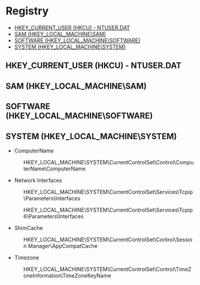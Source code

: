 <h1 id="Applications">Registry</h1>

<ul>
<li><a href="#HKCU">HKEY_CURRENT_USER (HKCU) - NTUSER.DAT</a></li>
<li><a href="#HKLM_SAM">SAM (HKEY_LOCAL_MACHINE\SAM)</a></li>
<li><a href="#HKLM_SOFTWARE">SOFTWARE (HKEY_LOCAL_MACHINE\SOFTWARE)</a></li>
<li><a href="#HKLM_SYSTEM">SYSTEM (HKEY_LOCAL_MACHINE\SYSTEM)</a></li>
</ul>

<h2 id="HKCU">HKEY_CURRENT_USER (HKCU) - NTUSER.DAT</h2>

<h2 id="HKLM_SAM">SAM (HKEY_LOCAL_MACHINE\SAM)</h2>

<h2 id="HKLM_SOFTWARE">SOFTWARE (HKEY_LOCAL_MACHINE\SOFTWARE)</h2>

<h2 id="HKLM_SYSTEM">SYSTEM (HKEY_LOCAL_MACHINE\SYSTEM)</h2>

<ul>
<li>ComputerName</li>
<ol>HKEY_LOCAL_MACHINE\SYSTEM\CurrentControlSet\Control\ComputerName\ComputerName</ol>
</ul>

<ul>
<li>Network Interfaces</li>
<ol>HKEY_LOCAL_MACHINE\SYSTEM\CurrentControlSet\Services\Tcpip\Parameters\Interfaces</ol>
<ol>HKEY_LOCAL_MACHINE\SYSTEM\CurrentControlSet\Services\Tcpip6\Parameters\Interfaces</ol>
</ul>

<ul>
<li>ShimCache</li>
<ol>HKEY_LOCAL_MACHINE\SYSTEM\CurrentControlSet\Control\Session Manager\AppCompatCache</ol>
</ul>

<ul>
<li>Timezone</li>
<ol>HKEY_LOCAL_MACHINE\SYSTEM\CurrentControlSet\Control\TimeZoneInformation\TimeZoneKeyName</ol>
</ul>
